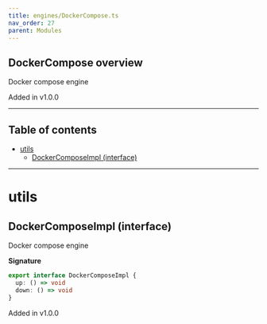 ```yaml
---
title: engines/DockerCompose.ts
nav_order: 27
parent: Modules
---
```


## DockerCompose overview

Docker compose engine

Added in v1.0.0

---

<h2 class="text-delta">Table of contents</h2>

- [utils](#utils)
  - [DockerComposeImpl (interface)](#dockercomposeimpl-interface)

---

# utils

## DockerComposeImpl (interface)

Docker compose engine

**Signature**

```ts
export interface DockerComposeImpl {
  up: () => void
  down: () => void
}
```

Added in v1.0.0
